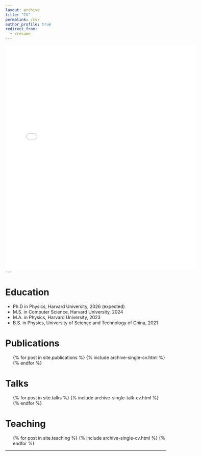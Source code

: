 ```yaml
---
layout: archive
title: "CV"
permalink: /cv/
author_profile: true
redirect_from:
  - /resume
---
```

<embed src="{{ site.baseurl }}/files/Kehang_Zhu_resume.pdf" width="600" height="700" type='application/pdf'> 
---


Education
======
* Ph.D in Physics, Harvard University, 2026 (expected)
* M.S. in Computer Science, Harvard University, 2024
* M.A. in Physics, Harvard University, 2023
* B.S. in Physics, University of Science and Technology of China, 2021


Publications
======
  <ul>{% for post in site.publications %}
    {% include archive-single-cv.html %}
  {% endfor %}</ul>
  
Talks
======
  <ul>{% for post in site.talks %}
    {% include archive-single-talk-cv.html %}
  {% endfor %}</ul>
  
Teaching
======
  <ul>{% for post in site.teaching %}
    {% include archive-single-cv.html %}
  {% endfor %}</ul>

---

